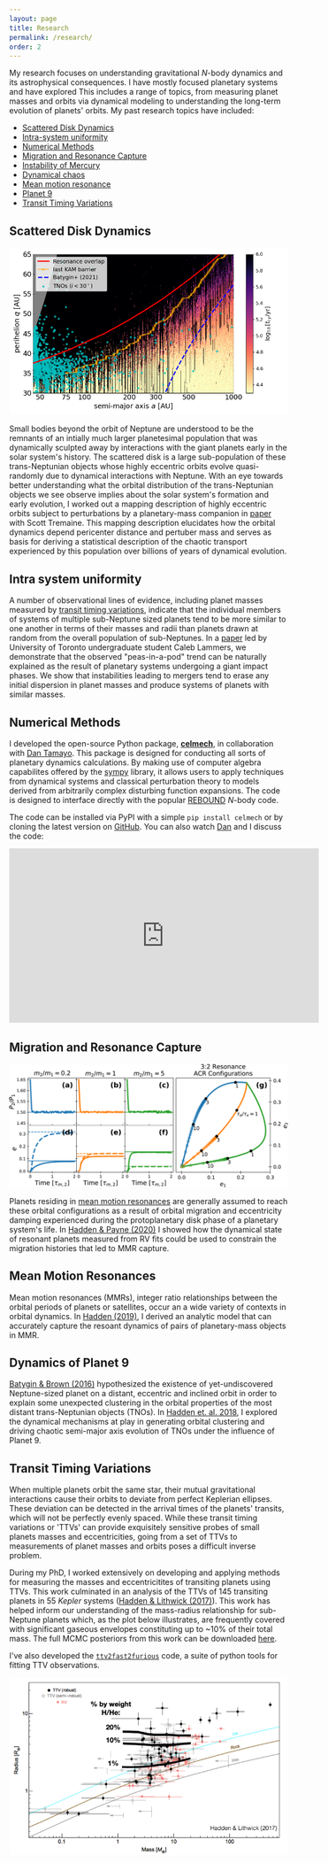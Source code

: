 ```yaml
---
layout: page
title: Research
permalink: /research/
order: 2
---
```


My research focuses on understanding gravitational *N*-body dynamics and its astrophysical consequences. I have mostly focused planetary systems and have explored
This includes a range of topics, from measuring planet masses and orbits via dynamical
modeling to understanding the long-term evolution of planets' orbits.
My past research topics have included: 

  - [Scattered Disk Dynamics](#scattered-disk-dynamics)
  - [Intra-system uniformity](#intra-system-uniformity)
  - [Numerical Methods](#numerical-methods)
  - [Migration and Resonance Capture](#migration-and-resonance-capture)
  - [Instability of Mercury](#instability-of-Mercury)
  - [Dynamical chaos](#dynamical-chaos)
  - [Mean motion resonance](#mean-motion-resonances)
  - [Planet 9](#dynamics-of-planet-9)
  - [Transit Timing Variations](#transit-timing-variations)

Scattered Disk Dynamics
-----------------------

![scatteredDisk]

Small bodies beyond the orbit of Neptune are understood to be the remnants of an intially much larger planetesimal population that was dynamically sculpted away by interactions with the giant planets early in the solar system's history. The scattered disk is a large sub-population of these trans-Neptunian objects whose highly eccentric orbits evolve quasi-randomly due to dynamical interactions with Neptune. With an eye towards better understanding what the orbital distribution of the trans-Neptunian objects we see observe implies about the solar system's formation and early evolution, I worked out a mapping description of highly eccentric orbits subject to perturbations by a planetary-mass companion in [paper](https://ui.adsabs.harvard.edu/abs/2023arXiv230900684H/abstract) with Scott Tremaine. This mapping description elucidates how the orbital dynamics depend pericenter distance and pertuber mass and serves as basis for deriving a statistical description of the chaotic transport experienced by this population over billions of years of dynamical evolution.

Intra system uniformity
-----------------------

A number of observational lines of evidence, including planet masses measured by [transit timing variations](#transit-timing-variations), indicate that the individual members of systems of multiple sub-Neptune sized planets tend to be more similar to one another in terms of their masses and radii than planets drawn at random from the overall population of sub-Neptunes. In a [paper](https://ui.adsabs.harvard.edu/abs/2023arXiv230402634L/abstract) led by University of Toronto undergraduate student Caleb Lammers, we demonstrate that the observed "peas-in-a-pod" trend can be naturally explained as the result of planetary systems undergoing a giant impact phases. We show that instabilities leading to mergers tend to erase any initial dispersion in planet masses and produce systems of planets with similar masses.

Numerical Methods
-----------------
I developed the open-source Python package, [**celmech**](https://celmech.readthedocs.io),  in collaboration with [Dan Tamayo](https://dtamayo.github.io/). This package is designed for conducting all sorts of planetary dynamics calculations. By making use of computer algebra capabilites offered by the [sympy](http://sympy.org/) library, it allows users to apply techniques from dynamical systems and classical perturbation theory to models derived from arbitrarily complex disturbing function expansions. The code is designed to interface directly with the popular [REBOUND](https://rebound.readthedocs.io/en/latest/) *N*-body code.

The code can be installed via PyPI with a simple `pip install celmech` or by cloning the latest version on [GitHub](https://github.com/shadden/celmech/). You can also watch [Dan](https://dtamayo.github.io/) and I discuss the code:
<iframe width="560" height="315" src="https://www.youtube.com/embed/wIRMYtJNLEg?si=qw-gtbKaNJWNPfIV" title="YouTube video player" frameborder="0" allow="accelerometer; autoplay; clipboard-write; encrypted-media; gyroscope; picture-in-picture; web-share" allowfullscreen></iframe>

Migration and Resonance Capture
-------------------------------

![planetMigration]

Planets residing in [mean motion resonances](#migration-and-resonance-capture) are generally assumed to reach these orbital configurations as a result of orbital migration and eccentricity damping experienced during the protoplanetary disk phase of a planetary system's life. In [Hadden & Payne (2020)](https://ui.adsabs.harvard.edu/abs/2020AJ....160..106H/abstract) I showed how the dynamical state of resonant planets measured from RV fits could be used to constrain the migration histories that led to MMR capture.


Mean Motion Resonances
----------------------

Mean motion resonances (MMRs), integer ratio relationships between the orbital periods of planets or satellites, occur an a wide variety of contexts in orbital dynamics. 
In [Hadden (2019)](https://ui.adsabs.harvard.edu/abs/2019AJ....158..238H/abstract), I derived an analytic model that can accurately capture the resoant dynamics of pairs of planetary-mass objects in MMR.


Dynamics of Planet 9
--------------------
[Batygin & Brown (2016)](https://ui.adsabs.harvard.edu/abs/2016AJ....151...22B/abstract) hypothesized the existence of yet-undiscovered Neptune-sized planet on a distant, eccentric and inclined orbit in order to explain some unexpected clustering in the orbital properties of the most distant trans-Neptunian objects (TNOs). In [Hadden et. al. 2018](https://ui.adsabs.harvard.edu/abs/2018AJ....155..249H/abstract), I explored the dynamical mechanisms at play in generating orbital clustering and driving chaotic semi-major axis evolution of TNOs under the influence of Planet 9. 


Transit Timing Variations
-------------------------
When multiple planets orbit the same star, their mutual gravitational interactions
cause their orbits to deviate from perfect Keplerian ellipses. 
These deviation can be detected in the arrival times of the planets' transits, 
which will not be perfectly evenly spaced.
While these transit timing variations or 'TTVs' can provide exquisitely sensitive probes of small planets
masses and eccentricities, going from a set of TTVs
to measurements of planet masses and orbits poses a difficult inverse problem.

During my PhD, I worked extensively on developing and applying methods for 
measuring the masses and eccentricitites of transiting planets using TTVs. 
This work culminated in an analysis of the TTVs of 145 transiting planets in 55 *Kepler*  systems ([Hadden & Lithwick (2017)](https://ui.adsabs.harvard.edu/abs/2017AJ....154....5H/abstract)).
This work has helped inform our understanding of the mass-radius relationship for sub-Neptune planets which, as the plot below illustrates, are frequently covered with significant gaseous envelopes constituting up to ~10% of their total mass.
The full MCMC posteriors from this work can be downloaded [here](https://zenodo.org/record/162965#.X7adJS2ZNTY).

I've also developed the [`ttv2fast2furious`](https://github.com/shadden/TTV2Fast2Furious/) code, a suite of python tools for fitting TTV observations.

![MassRadiusTTV]

[MassRadiusTTV]: /assets/images/MassRadiusTTV.png
[scatteredDisk]: /assets/images/MEGNO_map.png
[planetMigration]: /assets/images/migrating_planets.jpeg